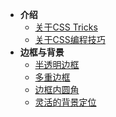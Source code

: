 - **介绍**
	- [关于CSS Tricks]()
	- [关于CSS编程技巧]()
- **边框与背景**
	- [半透明边框](/translucent-borders.md)
	- [多重边框](/multiple-borders.md)
	- [边框内圆角](/inner-rounding.md)
	- [灵活的背景定位](/extended-bg-position.md)